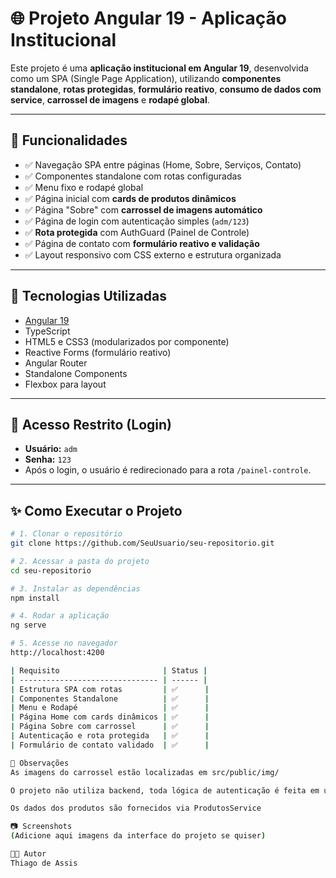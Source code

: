 # 🌐 Projeto Angular 19 - Aplicação Institucional

Este projeto é uma **aplicação institucional em Angular 19**, desenvolvida como um SPA (Single Page Application), utilizando **componentes standalone**, **rotas protegidas**, **formulário reativo**, **consumo de dados com service**, **carrossel de imagens** e **rodapé global**.

---

## 🚀 Funcionalidades

- ✅ Navegação SPA entre páginas (Home, Sobre, Serviços, Contato)
- ✅ Componentes standalone com rotas configuradas
- ✅ Menu fixo e rodapé global
- ✅ Página inicial com **cards de produtos dinâmicos**
- ✅ Página "Sobre" com **carrossel de imagens automático**
- ✅ Página de login com autenticação simples (`adm/123`)
- ✅ **Rota protegida** com AuthGuard (Painel de Controle)
- ✅ Página de contato com **formulário reativo e validação**
- ✅ Layout responsivo com CSS externo e estrutura organizada

---

## 🧠 Tecnologias Utilizadas

- [Angular 19](https://angular.io/)
- TypeScript
- HTML5 e CSS3 (modularizados por componente)
- Reactive Forms (formulário reativo)
- Angular Router
- Standalone Components
- Flexbox para layout

---

## 🔐 Acesso Restrito (Login)

- **Usuário:** `adm`
- **Senha:** `123`
- Após o login, o usuário é redirecionado para a rota `/painel-controle`.

---

## ✨ Como Executar o Projeto

```bash
# 1. Clonar o repositório
git clone https://github.com/SeuUsuario/seu-repositorio.git

# 2. Acessar a pasta do projeto
cd seu-repositorio

# 3. Instalar as dependências
npm install

# 4. Rodar a aplicação
ng serve

# 5. Acesse no navegador
http://localhost:4200

| Requisito                       | Status |
| ------------------------------- | ------ |
| Estrutura SPA com rotas         | ✅      |
| Componentes Standalone          | ✅      |
| Menu e Rodapé                   | ✅      |
| Página Home com cards dinâmicos | ✅      |
| Página Sobre com carrossel      | ✅      |
| Autenticação e rota protegida   | ✅      |
| Formulário de contato validado  | ✅      |

📌 Observações
As imagens do carrossel estão localizadas em src/public/img/

O projeto não utiliza backend, toda lógica de autenticação é feita em um AuthService

Os dados dos produtos são fornecidos via ProdutosService

📷 Screenshots
(Adicione aqui imagens da interface do projeto se quiser)

👨‍💻 Autor
Thiago de Assis
